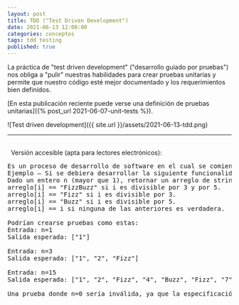 ```yaml
---
layout: post
title: TDD ("Test Driven Development")
date: 2021-06-13 12:00:00
categories: conceptos
tags: tdd testing
published: true
---
```


La práctica de "test driven development" ("desarrollo guiado por pruebas") nos obliga a "pulir" nuestras habilidades para crear pruebas unitarias y permite que nuestro código esté mejor documentado y los requerimientos bien definidos.

[En esta publicación reciente puede verse una definición de pruebas unitarias]({% post_url 2021-06-07-unit-tests %}).

![Test driven development]({{ site.url }}/assets/2021-06-13-tdd.png)
<hr />
<br />&nbsp;
Versión accesible (apta para lectores electrónicos):

<pre>
Es un proceso de desarrollo de software en el cual se comienza por escribir pruebas para la funcionalidad a desarrollar (generalmente, en forma de "unit tests") y luego se escribe el código necesario para que esas pruebas corran exitosamente.
Ejemplo – Si se debiera desarrollar la siguiente funcionalidad:
Dado un entero n (mayor que 1), retornar un arreglo de strings -indizado desde 1- donde:
arreglo[i] == "FizzBuzz" si i es divisible por 3 y por 5.
arreglo[i] == "Fizz" si i es divisible por 3.
arreglo[i] == "Buzz" si i es divisible por 5.
arreglo[i] == i si ninguna de las anteriores es verdadera.

Podrían crearse pruebas como estas:
Entrada: n=1
Salida esperada: ["1"]

Entrada: n=3
Salida esperada: ["1", "2", "Fizz"]

Entrada: n=15
Salida esperada: ["1", "2", "Fizz", "4", "Buzz", "Fizz", "7", "8", "Fizz", "Buzz", "11", "Fizz", "13", "14", "FizzBuzz"]

Una prueba donde n=0 sería inválida, ya que la especificación tiene la precondición de que n sea mayor que 1.</pre>

